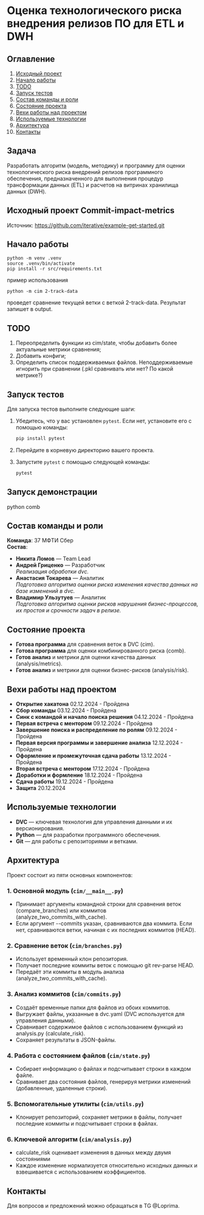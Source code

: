 # Оценка технологического риска внедрения релизов ПО для ETL и DWH

## Оглавление

1. [Исходный проект](#Исходный-проект-Commit-impact-metrics)
2. [Начало работы](#Начало-работы)
3. [TODO](#TODO)
4. [Запуск тестов](#Запуск-тестов)
5. [Состав команды и роли](#Состав-команды-и-роли)
6. [Состояние проекта](#Состояние-проекта)
7. [Вехи работы над проектом](#Вехи-работы-над-проектом)
8. [Используемые технологии](#Используемые-технологии)
9. [Архитектура](#Архитектура)
10. [Контакты](#Контакты)

## Задача

Разработать алгоритм (модель, методику) и программу для оценки технологического риска внедрений релизов программного обеспечения, предназначенного для выполнения процедур трансформации данных (ETL) и расчетов на витринах хранилища данных (DWH).

## Исходный проект Commit-impact-metrics

Источник: https://github.com/iterative/example-get-started.git

## Начало работы

```
python -m venv .venv
source .venv/bin/activate
pip install -r src/requirements.txt
```

пример использования
```
python -m cim 2-track-data
```
проведет сравнение текущей ветки с веткой 2-track-data. Результат запишет в output.

## TODO
1. Переопределить функции из cim/state, чтобы добавить более актуальные метрики сравнения;
2. Добавить конфиги;
3. Определить список поддерживаемых файлов. Неподдерживаемые игнорить при сравнении (.pkl сравнивать или нет? По какой метрике?)

## Запуск тестов

Для запуска тестов выполните следующие шаги:

1. Убедитесь, что у вас установлен `pytest`. Если нет, установите его с помощью команды:
   ```sh
   pip install pytest
   ```

2. Перейдите в корневую директорию вашего проекта.

3. Запустите `pytest` с помощью следующей команды:
   ```sh
   pytest
   ```
## Запуск демонстрации

python comb <teamMetrics> <businessMetrics> <pathToDataMetrics>


## Состав команды и роли

**Команда**: 37 МФТИ Сбер  
**Состав**:
- **Никита Ломов** — Team Lead  
- **Андрей Гриценко** — Разработчик  
  *Реализация обработки dvc.*
- **Анастасия Токарева** — Аналитик  
  *Подготовка алгоритма оценки риска изменения качества данных на базе изменений в dvc.*
- **Владимир Ульзутуев** — Аналитик  
  *Подготовка алгоритма оценки рисков нарушения бизнес-процессов, их простоя и срочности задач в релизе.*

## Состояние проекта

- **Готова программа** для сравнения веток в DVC (cim).
- **Готова программа** для оценки комбинированного риска (comb).   
- **Готов анализ** и метрики для оценки качества данных (analysis/metrics).
- **Готов анализ** и метрики для оценки бизнес-рисков (analysis/risk).

## Вехи работы над проектом

- **Открытие хакатона** 02.12.2024 - Пройдена
- **Сбор команды** 03.12.2024 - Пройдена
- **Синк с командой и начало поиска решения** 04.12.2024 - Пройдена
- **Первая встреча с ментором** 09.12.2024 - Пройдена
- **Завершение поиска и распределение по ролям** 09.12.2024 - Пройдена
- **Первая версия программы и завершение анализа** 12.12.2024 - Пройдена
- **Оформление и промежуточная сдача работы** 13.12.2024 - Пройдена
- **Вторая встреча с ментором** 17.12.2024 - Пройдена
- **Доработки и формление** 18.12.2024 - Пройдена
- **Сдача работы** 19.12.2024 - Пройдена
- **Защита** 20.12.2024

## Используемые технологии

- **DVC** — ключевая технология для управления данными и их версионирования.
- **Python** — для разработки программного обеспечения.
- **Git** — для работы с репозиториями и ветками.

## Архитектура

Проект состоит из пяти основных компонентов:

### 1. **Основной модуль (`cim/__main__.py`)**
   - Принимает аргументы командной строки для сравнения веток (compare_branches) или коммитов (analyze_two_commits_with_cache).
   - Если аргумент --commits указан, сравниваются два коммита. Если нет, сравниваются ветки, начиная с их последних коммитов (HEAD).

### 2. **Сравнение веток (`cim/branches.py`)**
   - Использует временный клон репозитория.
   - Получает последние коммиты веток с помощью git rev-parse HEAD.
   - Передаёт эти коммиты в модуль анализа (analyze_two_commits_with_cache).

### 3. **Анализ коммитов (`cim/commits.py`)**
   - Создаёт временные папки для файлов из обоих коммитов.
   - Выгружает файлы, указанные в dvc.yaml (DVC используется для управления данными).
   - Сравнивает содержимое файлов с использованием функций из analysis.py (calculate_risk).
   - Сохраняет результаты в JSON-файлы.

### 4. **Работа с состоянием файлов (`cim/state.py`)**
   - Собирает информацию о файлах и подсчитывает строки в каждом файле.
   - Сравнивает два состояния файлов, генерируя метрики изменений (добавленные, удаленные строки).

### 5. **Вспомогательные утилиты (`cim/utils.py`)**
   - Клонирует репозиторий, сохраняет метрики в файлы, получает последние коммиты и подсчитывает строки в файлах.

### 6. **Ключевой алгоритм (`cim/analysis.py`)**
   - calculate_risk оценивает изменения в данных между двумя состояниями
   - Каждое изменение нормализуется относительно исходных данных и взвешивается с использованием коэффициентов.

## Контакты

Для вопросов и предложений можно обращаться в TG @Loprima.